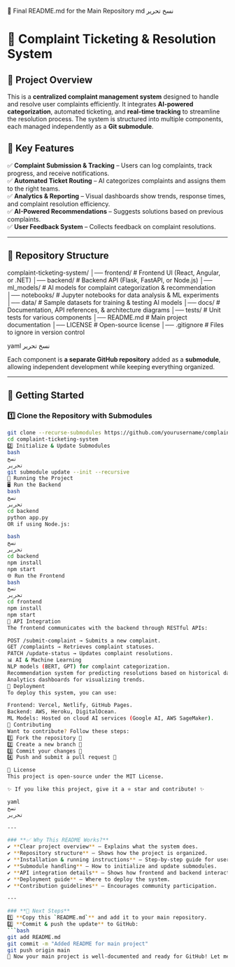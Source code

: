 📜 Final README.md for the Main Repository
md
نسخ
تحرير
# 📢 Complaint Ticketing & Resolution System  

## 🚀 Project Overview  
This is a **centralized complaint management system** designed to handle and resolve user complaints efficiently. It integrates **AI-powered categorization**, automated ticketing, and **real-time tracking** to streamline the resolution process. The system is structured into multiple components, each managed independently as a **Git submodule**.  

## 🎯 Key Features  
✅ **Complaint Submission & Tracking** – Users can log complaints, track progress, and receive notifications.  
✅ **Automated Ticket Routing** – AI categorizes complaints and assigns them to the right teams.  
✅ **Analytics & Reporting** – Visual dashboards show trends, response times, and complaint resolution efficiency.  
✅ **AI-Powered Recommendations** – Suggests solutions based on previous complaints.  
✅ **User Feedback System** – Collects feedback on complaint resolutions.  

---

## 📂 Repository Structure  
complaint-ticketing-system/
│── frontend/ # Frontend UI (React, Angular, or .NET)
│── backend/ # Backend API (Flask, FastAPI, or Node.js)
│── ml_models/ # AI models for complaint categorization & recommendation
│── notebooks/ # Jupyter notebooks for data analysis & ML experiments
│── data/ # Sample datasets for training & testing AI models
│── docs/ # Documentation, API references, & architecture diagrams
│── tests/ # Unit tests for various components
│── README.md # Main project documentation
│── LICENSE # Open-source license
│── .gitignore # Files to ignore in version control

yaml
نسخ
تحرير

Each component is **a separate GitHub repository** added as a **submodule**, allowing independent development while keeping everything organized.

---

## 📌 Getting Started  
### **1️⃣ Clone the Repository with Submodules**  
```bash
git clone --recurse-submodules https://github.com/yourusername/complaint-ticketing-system.git
cd complaint-ticketing-system
2️⃣ Initialize & Update Submodules
bash
نسخ
تحرير
git submodule update --init --recursive
🚀 Running the Project
🖥️ Run the Backend
bash
نسخ
تحرير
cd backend  
python app.py  
OR if using Node.js:

bash
نسخ
تحرير
cd backend  
npm install  
npm start  
🌐 Run the Frontend
bash
نسخ
تحرير
cd frontend  
npm install  
npm start  
🔗 API Integration
The frontend communicates with the backend through RESTful APIs:

POST /submit-complaint → Submits a new complaint.
GET /complaints → Retrieves complaint statuses.
PATCH /update-status → Updates complaint resolutions.
📊 AI & Machine Learning
NLP models (BERT, GPT) for complaint categorization.
Recommendation system for predicting resolutions based on historical data.
Analytics dashboards for visualizing trends.
📌 Deployment
To deploy this system, you can use:

Frontend: Vercel, Netlify, GitHub Pages.
Backend: AWS, Heroku, DigitalOcean.
ML Models: Hosted on cloud AI services (Google AI, AWS SageMaker).
🤝 Contributing
Want to contribute? Follow these steps:
1️⃣ Fork the repository 🍴
2️⃣ Create a new branch 🌿
3️⃣ Commit your changes 🔄
4️⃣ Push and submit a pull request 🚀

📜 License
This project is open-source under the MIT License.

✨ If you like this project, give it a ⭐ star and contribute! ✨

yaml
نسخ
تحرير

---

### **✅ Why This README Works?**
✔ **Clear project overview** – Explains what the system does.  
✔ **Repository structure** – Shows how the project is organized.  
✔ **Installation & running instructions** – Step-by-step guide for users.  
✔ **Submodule handling** – How to initialize and update submodules.  
✔ **API integration details** – Shows how frontend and backend interact.  
✔ **Deployment guide** – Where to deploy the system.  
✔ **Contribution guidelines** – Encourages community participation.  

---

### **📌 Next Steps**
1️⃣ **Copy this `README.md`** and add it to your main repository.  
2️⃣ **Commit & push the update** to GitHub:  
```bash
git add README.md  
git commit -m "Added README for main project"  
git push origin main  
🚀 Now your main project is well-documented and ready for GitHub! Let me know if you need any modifications. 😊
